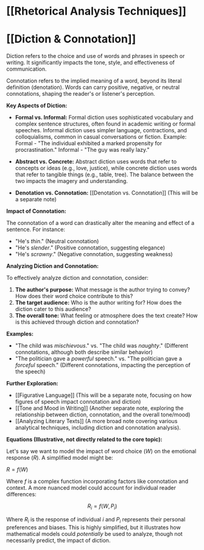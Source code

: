 # [[Rhetorical Analysis Techniques]]
# [[Diction & Connotation]]

Diction refers to the choice and use of words and phrases in speech or writing.  It significantly impacts the tone, style, and effectiveness of communication.

Connotation refers to the implied meaning of a word, beyond its literal definition (denotation).  Words can carry positive, negative, or neutral connotations, shaping the reader's or listener's perception.


**Key Aspects of Diction:**

* **Formal vs. Informal:** Formal diction uses sophisticated vocabulary and complex sentence structures, often found in academic writing or formal speeches. Informal diction uses simpler language, contractions, and colloquialisms, common in casual conversations or fiction.  Example:  Formal - "The individual exhibited a marked propensity for procrastination."  Informal - "The guy was really lazy."

* **Abstract vs. Concrete:** Abstract diction uses words that refer to concepts or ideas (e.g., love, justice), while concrete diction uses words that refer to tangible things (e.g., table, tree).  The balance between the two impacts the imagery and understanding.

* **Denotation vs. Connotation:** [[Denotation vs. Connotation]]  (This will be a separate note)


**Impact of Connotation:**

The connotation of a word can drastically alter the meaning and effect of a sentence.  For instance:

* "He's *thin*." (Neutral connotation)
* "He's *slender*." (Positive connotation, suggesting elegance)
* "He's *scrawny*." (Negative connotation, suggesting weakness)


**Analyzing Diction and Connotation:**

To effectively analyze diction and connotation, consider:

1. **The author's purpose:** What message is the author trying to convey? How does their word choice contribute to this?
2. **The target audience:** Who is the author writing for? How does the diction cater to this audience?
3. **The overall tone:** What feeling or atmosphere does the text create? How is this achieved through diction and connotation?


**Examples:**

*  "The child was *mischievous*."  vs. "The child was *naughty*."  (Different connotations, although both describe similar behavior)
*  "The politician gave a *powerful* speech." vs. "The politician gave a *forceful* speech." (Different connotations, impacting the perception of the speech)

**Further Exploration:**

* [[Figurative Language]] (This will be a separate note, focusing on how figures of speech impact connotation and diction)
* [[Tone and Mood in Writing]] (Another separate note, exploring the relationship between diction, connotation, and the overall tone/mood)
* [[Analyzing Literary Texts]] (A more broad note covering various analytical techniques, including diction and connotation analysis).


**Equations (Illustrative, not directly related to the core topic):**

Let's say we want to model the impact of word choice ($W$) on the emotional response ($R$).  A simplified model might be:

$R = f(W)$

Where $f$ is a complex function incorporating factors like connotation and context. A more nuanced model could account for individual reader differences:


$$ R_i = f(W, P_i) $$

Where $R_i$ is the response of individual $i$ and $P_i$ represents their personal preferences and biases.  This is highly simplified, but it illustrates how mathematical models could *potentially* be used to analyze, though not necessarily predict, the impact of diction.
